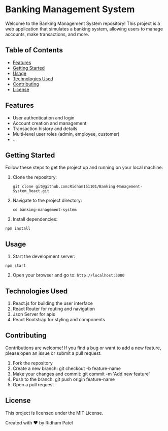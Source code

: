 # Banking Management System

Welcome to the Banking Management System repository! This project is a web application that simulates a banking system, allowing users to manage accounts, make transactions, and more.

## Table of Contents

- [Features](#features)
- [Getting Started](#getting-started)
- [Usage](#usage)
- [Technologies Used](#technologies-used)
- [Contributing](#contributing)
- [License](#license)

## Features

- User authentication and login
- Account creation and management
- Transaction history and details
- Multi-level user roles (admin, employee, customer)
- ...

## Getting Started

Follow these steps to get the project up and running on your local machine:

1. Clone the repository:

   ```
   git clone git@github.com:Ridham151101/Banking-Management-System_React.git
   ```

2. Navigate to the project directory:

   ```
   cd banking-management-system
   ```

3. Install dependencies:

```
npm install
```

## Usage

1. Start the development server:

```
npm start
```

2. Open your browser and go to: `http://localhost:3000`

## Technologies Used

1. React.js for building the user interface
2. React Router for routing and navigation
3. Json Server for apis
4. React Bootstrap for styling and components

## Contributing

Contributions are welcome! If you find a bug or want to add a new feature, please open an issue or submit a pull request.

1. Fork the repository
2. Create a new branch: git checkout -b feature-name
3. Make your changes and commit: git commit -m 'Add new feature'
4. Push to the branch: git push origin feature-name
5. Open a pull request

## License

This project is licensed under the MIT License.

Created with ❤️ by Ridham Patel
